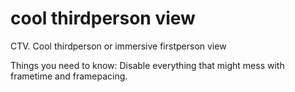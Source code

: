 # cool thirdperson view
 CTV. Cool thirdperson or immersive firstperson view

Things you need to know: Disable everything that might mess with frametime and framepacing.

